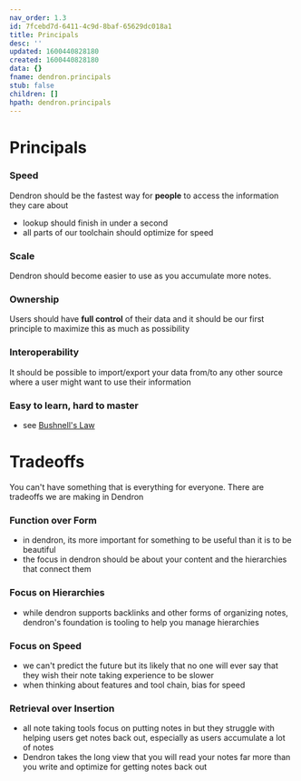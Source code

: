 ```yaml
---
nav_order: 1.3
id: 7fcebd7d-6411-4c9d-8baf-65629dc018a1
title: Principals
desc: ''
updated: 1600440828180
created: 1600440828180
data: {}
fname: dendron.principals
stub: false
children: []
hpath: dendron.principals
---
```

# Principals

### Speed

Dendron should be the fastest way for **people** to access the information they care about

- lookup should finish in under a second
- all parts of our toolchain should optimize for speed

### Scale

Dendron should become easier to use as you accumulate more notes. 

### Ownership

Users should have **full control** of their data and it should be our first principle to maximize this as much as possibility

### Interoperability

It should be possible to import/export your data from/to any other source where a user might want to use their information

### Easy to learn, hard to master

- see [Bushnell's Law
  ](https://en.wikipedia.org/wiki/Bushnell%27s_Law#:~:text=Bushnell's%20Law%20or%20Nolan's%20Law,first%20quarter%20and%20the%20hundredth.)

# Tradeoffs

You can't have something that is everything for everyone. There are tradeoffs we are making in Dendron

### Function over Form

- in dendron, its more important for something to be useful than it is to be beautiful 
- the focus in dendron should be about your content and the hierarchies that connect them

### Focus on Hierarchies

- while dendron supports backlinks and other forms of organizing notes, dendron's foundation is tooling to help you manage hierarchies

### Focus on Speed

- we can't predict the future but its likely that no one will ever say that they wish their note taking experience to be slower
- when thinking about features and tool chain, bias for speed

### Retrieval over Insertion

- all note taking tools focus on putting notes in but they struggle with helping users get notes back out, especially as users accumulate a lot of notes
- Dendron takes the long view that you will read your notes far more than you write and optimize for getting notes back out
